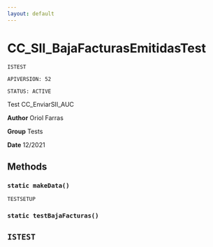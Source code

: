 ```yaml
---
layout: default
---
```

# CC_SII_BajaFacturasEmitidasTest

`ISTEST`

`APIVERSION: 52`

`STATUS: ACTIVE`

Test CC_EnviarSII_AUC


**Author** Oriol Farras


**Group** Tests


**Date** 12/2021

## Methods
### `static makeData()`

`TESTSETUP`
### `static testBajaFacturas()`

`ISTEST`
---
